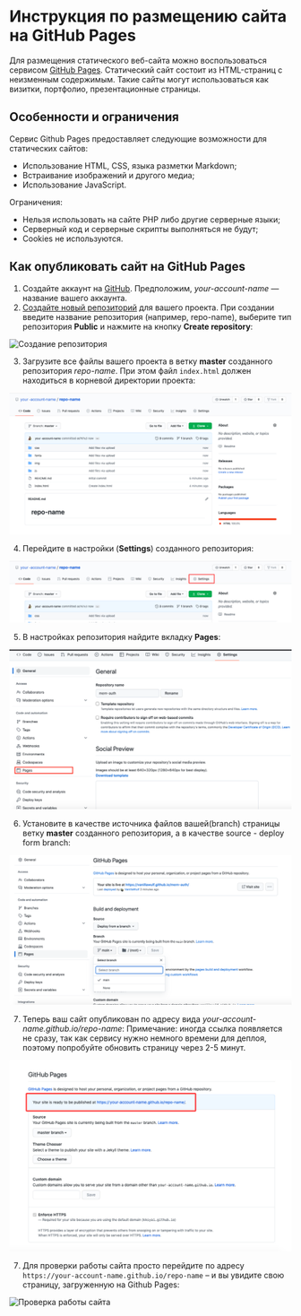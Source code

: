 # Инструкция по размещению сайта на GitHub Pages

Для размещения статического веб-сайта можно воспользоваться сервисом [GitHub Pages](https://pages.github.com/). Статический сайт состоит из HTML-страниц с неизменным содержимым. Такие сайты могут использоваться как визитки, портфолио, презентационные страницы.

## Особенности и ограничения
Сервис Github Pages предоставляет следующие возможности для статических сайтов:

* Использование HTML, CSS, языка разметки Markdown;
* Встраивание изображений и другого медиа;
* Использование JavaScript.

Ограничения:

* Нельзя использовать на сайте PHP либо другие серверные языки;
* Серверный код и серверные скрипты выполняться не будут;
* Cookies не используются.

## Как опубликовать сайт на GitHub Pages
1. Создайте аккаунт на [GitHub](https://github.com/). Предположим, *your-account-name* — название вашего аккаунта.
2. [Cоздайте новый репозиторий](https://github.com/new) для вашего проекта. При создании введите название репозитория (например, repo-name), выберите тип репозитория **Public** и нажмите на кнопку **Create repository**:

![Создание репозитория](../img/github-pages-guide-1.png)

3. Загрузите все файлы вашего проекта в ветку **master** созданного репозитория *repo-name*. При этом файл `index.html` должен находиться в корневой директории проекта:

![Структура проекта](img_GH_Pages/upload_files.jpg)

4. Перейдите в настройки (**Settings**) созданного репозитория:

![Настройки репозитория](img_GH_Pages/choose-settings.jpg)

5. В настройках репозитория найдите вкладку **Pages**:

![Вкладка Options](img_GH_Pages/choose-pages.png)

6. Установите в качестве источника файлов вашей(branch) страницы ветку **master** созданного репозитория, а в качестве source - deploy form branch:

![Установка источника](img_GH_Pages/select-master.png)

7. Теперь ваш сайт опубликован по адресу вида *your-account-name.github.io/repo-name*:
Примечание: иногда ссылка появляется не сразу, так как сервису нужно немного времени для деплоя, поэтому попробуйте обновить страницу через 2-5 минут.

![Сохранение изменений](img_GH_Pages/your-site-address.jpg)



7. Для проверки работы сайта просто перейдите по адресу `https://your-account-name.github.io/repo-name` – и вы увидите свою страницу, загруженную на Github Pages:

![Проверка работы сайта](../img/github-pages-guide-7.png)
